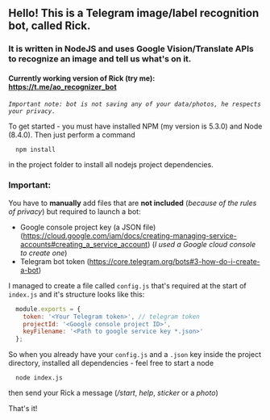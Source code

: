 ## Hello! This is a Telegram image/label recognition bot, called Rick.
### It is written in NodeJS and uses Google Vision/Translate APIs to recognize an image and tell us what's on it.
#### Currently working version of Rick (try me): https://t.me/ao_recognizer_bot
*`Important note: bot is not saving any of your data/photos, he respects your privacy.`*


To get started - you must have installed NPM (my version is 5.3.0) and Node (8.4.0).
Then just perform a command 
```
  npm install
```
in the project folder to install all nodejs project dependencies.

### Important:
You have to **manually** add files that are **not included** (*because of the rules of privacy*) but required to launch a bot:
* Google console project key (a JSON file) (https://cloud.google.com/iam/docs/creating-managing-service-accounts#creating_a_service_account) (*I used a Google cloud console to create one*)
* Telegram bot token (https://core.telegram.org/bots#3-how-do-i-create-a-bot)

I managed to create a file called `config.js` that's required at the start of 
`index.js` and it's structure looks like this: 

```javascript
  module.exports = {
    token: '<Your Telegram token>', // telegram token
    projectId: '<Google console project ID>',
    keyFilename: '<Path to google service key *.json>'
  };
```

So when you already have your `config.js` and a `.json` key inside the project directory, 
installed all dependencies - feel free to start a node
```
  node index.js
```
then send your Rick a message (*/start*, *help*, *sticker* or a *photo*)

That's it! 


